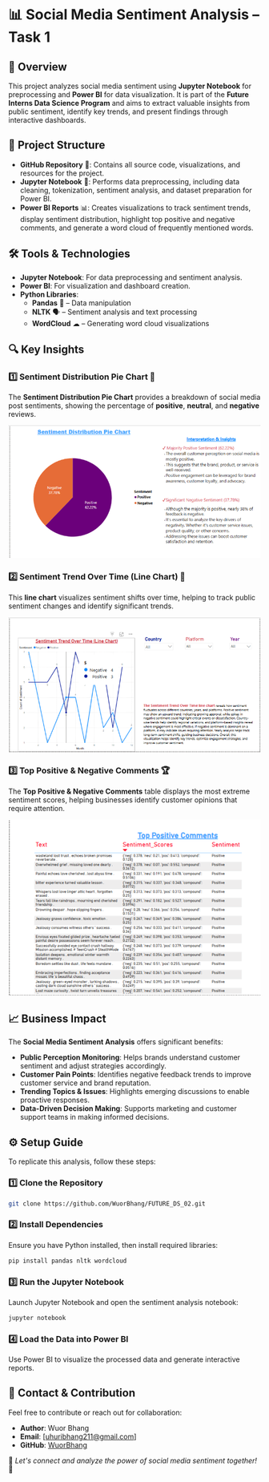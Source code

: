 # 📊 Social Media Sentiment Analysis – Task 1

## 📌 Overview

This project analyzes social media sentiment using **Jupyter Notebook** for preprocessing and **Power BI** for data visualization. It is part of the **Future Interns Data Science Program** and aims to extract valuable insights from public sentiment, identify key trends, and present findings through interactive dashboards.

## 📂 Project Structure

- **GitHub Repository** 💾: Contains all source code, visualizations, and resources for the project.
- **Jupyter Notebook** 📝: Performs data preprocessing, including data cleaning, tokenization, sentiment analysis, and dataset preparation for Power BI.
- **Power BI Reports** 📊: Creates visualizations to track sentiment trends, display sentiment distribution, highlight top positive and negative comments, and generate a word cloud of frequently mentioned words.

## 🛠️ Tools & Technologies

- **Jupyter Notebook**: For data preprocessing and sentiment analysis.
- **Power BI**: For visualization and dashboard creation.
- **Python Libraries**:
  - **Pandas** 🐼 – Data manipulation
  - **NLTK** 🗣 – Sentiment analysis and text processing
  - **WordCloud** ☁ – Generating word cloud visualizations

## 🔍 Key Insights

### 1️⃣ Sentiment Distribution Pie Chart 🍰
The **Sentiment Distribution Pie Chart** provides a breakdown of social media post sentiments, showing the percentage of **positive**, **neutral**, and **negative** reviews.

![Sentiment Distribution Pie Chart](https://github.com/WuorBhang/FUTURE_DS_02/raw/main/sentiment1.png)

### 2️⃣ Sentiment Trend Over Time (Line Chart) 📅
This **line chart** visualizes sentiment shifts over time, helping to track public sentiment changes and identify significant trends.

![Sentiment Trend Over Time](https://github.com/WuorBhang/FUTURE_DS_02/raw/main/sentiment2.png)

### 3️⃣ Top Positive & Negative Comments 🏆
The **Top Positive & Negative Comments** table displays the most extreme sentiment scores, helping businesses identify customer opinions that require attention.

![Top Positive & Negative Comments](https://github.com/WuorBhang/FUTURE_DS_02/raw/main/sentiment3.png)

## 📈 Business Impact

The **Social Media Sentiment Analysis** offers significant benefits:
- **Public Perception Monitoring**: Helps brands understand customer sentiment and adjust strategies accordingly.
- **Customer Pain Points**: Identifies negative feedback trends to improve customer service and brand reputation.
- **Trending Topics & Issues**: Highlights emerging discussions to enable proactive responses.
- **Data-Driven Decision Making**: Supports marketing and customer support teams in making informed decisions.

## ⚙️ Setup Guide

To replicate this analysis, follow these steps:

### 1️⃣ Clone the Repository
```bash
git clone https://github.com/WuorBhang/FUTURE_DS_02.git
```

### 2️⃣ Install Dependencies
Ensure you have Python installed, then install required libraries:
```bash
pip install pandas nltk wordcloud
```

### 3️⃣ Run the Jupyter Notebook
Launch Jupyter Notebook and open the sentiment analysis notebook:
```bash
jupyter notebook
```

### 4️⃣ Load the Data into Power BI
Use Power BI to visualize the processed data and generate interactive reports.

## 📩 Contact & Contribution

Feel free to contribute or reach out for collaboration:
- **Author**: Wuor Bhang
- **Email**: [uhuribhang211@gmail.com]
- **GitHub**: [WuorBhang](https://github.com/WuorBhang)

🔗 *Let's connect and analyze the power of social media sentiment together!* 🚀
